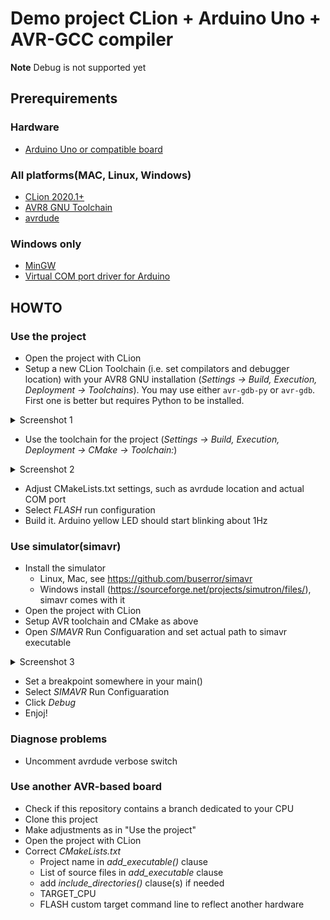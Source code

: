 # Demo project CLion + Arduino Uno + AVR-GCC compiler
**Note** Debug is not supported yet
## Prerequirements
### Hardware
- [Arduino Uno or compatible board](https://store.arduino.cc/usa/arduino-uno-rev3)
### All platforms(MAC, Linux, Windows)
- [CLion 2020.1+](https://jetbrains.com/clion)
- [AVR8 GNU Toolchain](https://www.microchip.com/mplab/avr-support/avr-and-arm-toolchains-c-compilers)
- [avrdude](https://download.savannah.gnu.org/releases/avrdude/)
### Windows only
- [MinGW](https://sourceforge.net/projects/mingw-w64/)
- [Virtual COM port driver for Arduino](https://www.arduino.cc/en/Guide/DriverInstallation)
 
## HOWTO

### Use the project
- Open the project with CLion
- Setup a new CLion Toolchain (i.e. set compilators and debugger location) with your AVR8 GNU installation (*Settings -> Build, Execution, Deployment -> Toolchains*).
You may use either `avr-gdb-py` or `avr-gdb`. First one is better but requires Python to be installed.  
<details>
<summary>Screenshot 1</summary>
 
![CLion Settings Part I](docs/settings_toolchains.png "CLion Settings Part I")
 
</details>


- Use the toolchain for the project (*Settings -> Build, Execution, Deployment -> CMake -> Toolchain:*)
<details>
<summary>Screenshot 2</summary>
 
![CLion Settings Part II](docs/settings_cmake.png "CLion Settings Part II")
 
</details>

- Adjust CMakeLists.txt settings, such as avrdude location and actual COM port
- Select *FLASH* run configuration
- Build it. Arduino yellow LED should start blinking about 1Hz
### Use simulator(simavr)
- Install the simulator
  - Linux, Mac, see https://github.com/buserror/simavr
  - Windows install (https://sourceforge.net/projects/simutron/files/), simavr comes with it
 - Open the project with CLion
 - Setup AVR toolchain and CMake as above
 - Open *SIMAVR* Run Configuaration and set actual path to simavr executable
<details>
<summary>Screenshot 3</summary>
 
![CLion Run Configuration](docs/run_config.png "CLion Run Configuration")
 
</details>

- Set a breakpoint somewhere in your main()
- Select *SIMAVR*  Run Configuaration
- Click *Debug*
- Enjoj!
### Diagnose problems
* Uncomment avrdude verbose switch

### Use another AVR-based board
- Check if this repository contains a branch dedicated to your CPU
- Clone this project
- Make adjustments as in "Use the project"
- Open the project with CLion
- Correct *CMakeLists.txt*
    - Project name  in *add_executable()* clause 
    - List of source files in *add_executable*  clause
    - add *include_directories()* clause(s) if needed 
    - TARGET_CPU
    - FLASH custom target command line to reflect another hardware
